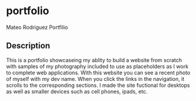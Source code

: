 # portfolio
Mateo Rodriguez Portfilio

## Description
This is a portfolio showcaseing my ablity to build a website from scratch with samples of my photography included to use as placeholders as I work to complete web applications. With this website you can see a recent photo of myself with my dev name. When you click the links in the navigation, it scrolls to the corresponding sections. I made the site fuctional for desktops as well as smaller devices such as cell phones, ipads, etc.

